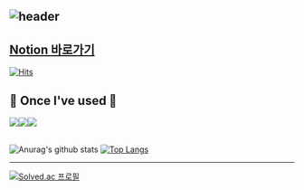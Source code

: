

<div align="left">
  
![header](https://capsule-render.vercel.app/api?type=waving&color=timeGradient&text=Welcome%20to%20Gyuhyeok's%20GitHub%20👋&animation=twinkling&fontSize=31&fontAlignY=40&fontAlign=70&height=250)
---

[Notion 바로가기](https://brassy-redcurrant-267.notion.site/61b118b04a964dc997e4657a441ffd1b)
---
[![Hits](https://hits.seeyoufarm.com/api/count/incr/badge.svg?url=https%3A%2F%2Fgithub.com%2FGyuhyeok99&count_bg=%2379C83D&title_bg=%23555555&icon=&icon_color=%23E7E7E7&title=Github&edge_flat=false)](https://hits.seeyoufarm.com)

## 🔨 Once I've used 🔨
<div style="display:flex; flex-direction:row;">
    <img src="https://img.shields.io/badge/Java-007396?style=for-the-badge&logo=Java&logoColor=white"> 
    <img src="https://img.shields.io/badge/Spring Boot-6DB33F?style=for-the-badge&logo=spring boot&logoColor=white"> 
    <img src="https://img.shields.io/badge/mysql-4479A1?style=for-the-badge&logo=mysql&logoColor=white"> 
    <br>
</div><br>
</div>

![Anurag's github stats](https://github-readme-stats.vercel.app/api?username=Gyuhyeok99&show_icons=true&theme=tokyonight) [![Top Langs](https://github-readme-stats.vercel.app/api/top-langs/?username=Gyuhyeok99&show_icons=true&theme=tokyonight)](https://github.com/Gyuhyeok99/github-readme-stats)

---
  [![Solved.ac 프로필](http://mazassumnida.wtf/api/v2/generate_badge?boj=rbgur5288)](https://solved.ac/rbgur5288)

